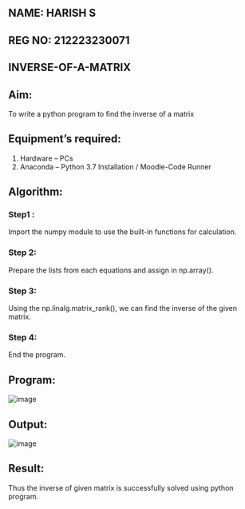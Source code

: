 ## NAME:  HARISH S
## REG NO:  212223230071
## INVERSE-OF-A-MATRIX
## Aim:
To write a python program to find the inverse of a matrix
## Equipment’s required:
1. 	Hardware – PCs
2. 	Anaconda – Python 3.7 Installation / Moodle-Code Runner
## Algorithm:
### Step1 :
Import the numpy module to use the built-in functions for calculation.
### Step 2: 
Prepare the lists from each equations and assign in np.array().
### Step 3:
Using the np.linalg.matrix_rank(), we can find the inverse of the given matrix.
### Step 4: 
End the program.
## Program:
![image](https://github.com/pirateharishs/INVERSE-OF-A-MATRIX/assets/166011385/671fe358-55fc-4645-88cc-6345101f20f6)

## Output:
![image](https://github.com/pirateharishs/INVERSE-OF-A-MATRIX/assets/166011385/c54e57e1-bfad-4468-85a7-45d542138be9)

## Result:
Thus the inverse of given matrix is successfully solved using python program.

